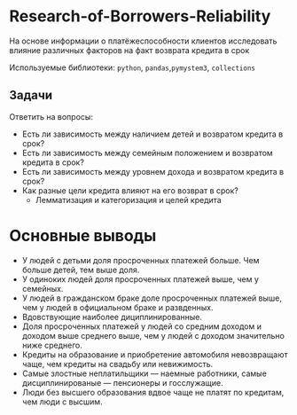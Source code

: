 # Research-of-Borrowers-Reliability
На основе информации о платёжеспособности клиентов исследовать влияние различных факторов на факт возврата кредита в срок

Используемые библиотеки: `python`, `pandas`,`pymystem3`, `collections` 

## Задачи
Ответить на вопросы:
- Есть ли зависимость между наличием детей и возвратом кредита в срок?
- Есть ли зависимость между семейным положением и возвратом кредита в срок?
- Есть ли зависимость между уровнем дохода и возвратом кредита в срок?
- Как разные цели кредита влияют на его возврат в срок?
  -  Лемматизация и категоризация и целей кредита
  
# Основные выводы
- У людей с детьми доля просроченных платежей больше. Чем больше детей, тем выше доля.
- У одиноких людей доля просроченных платежей выше, чем у семейных. 
- У людей в гражданском браке доле просроченных платежей выше, чем у людей в официальном браке и развденных. 
- Вдовствующие наиболее дициплинированные.
- Доля просроченных платежей у людей со средним доходом и доходом выше среднего выше, чем у людей с доходом значительно ниже среднего.
- Кредиты на образование и приобретение автомобиля невозвращают чаще, чем кредиты на свадьбу или невижимость.
- Самые злостные неплатильщики — наемные работники, самые дисциплинированые — пенсионеры и госслужащие. 
- Люди без высшего образования вдвое чаще не платят по кредитам, чем люди с высшим.
